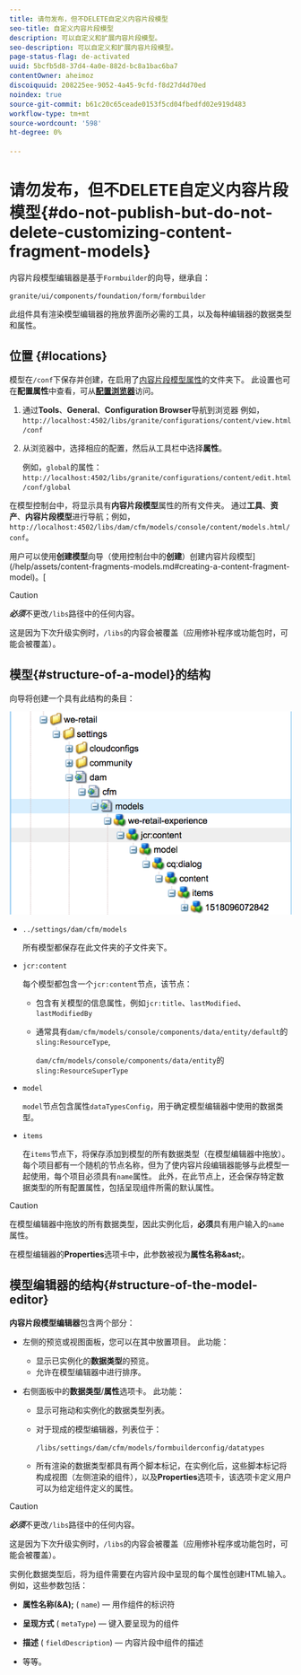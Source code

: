 ```yaml
---
title: 请勿发布，但不DELETE自定义内容片段模型
seo-title: 自定义内容片段模型
description: 可以自定义和扩展内容片段模型。
seo-description: 可以自定义和扩展内容片段模型。
page-status-flag: de-activated
uuid: 5bcfb5d8-37d4-4a0e-882d-bc8a1bac6ba7
contentOwner: aheimoz
discoiquuid: 208225ee-9052-4a45-9cfd-f8d27d4d70ed
noindex: true
source-git-commit: b61c20c65ceade0153f5cd04fbedfd02e919d483
workflow-type: tm+mt
source-wordcount: '598'
ht-degree: 0%

---
```



# 请勿发布，但不DELETE自定义内容片段模型{#do-not-publish-but-do-not-delete-customizing-content-fragment-models}

内容片段模型编辑器是基于`Formbuilder`的向导，继承自：

`granite/ui/components/foundation/form/formbuilder`

此组件具有渲染模型编辑器的拖放界面所必需的工具，以及每种编辑器的数据类型和属性。

## 位置 {#locations}

模型在`/conf`下保存并创建，在启用了[内容片段模型属性](/help/assets/content-fragments-models.md#enable-content-fragment-models)的文件夹下。 此设置也可在&#x200B;**配置属性**&#x200B;中查看，可从&#x200B;**[配置浏览器](/help/sites-administering/configurations.md)**&#x200B;访问。

1. 通过&#x200B;**Tools**、**General**、**Configuration Browser**导航到浏览器
例如， 
`http://localhost:4502/libs/granite/configurations/content/view.html/conf`

1. 从浏览器中，选择相应的配置，然后从工具栏中选择&#x200B;**属性**。

   例如，`global`的属性：`http://localhost:4502/libs/granite/configurations/content/edit.html/conf/global`

在模型控制台中，将显示具有&#x200B;**内容片段模型**&#x200B;属性的所有文件夹。 通过&#x200B;**工具**、**资产**、**内容片段模型**&#x200B;进行导航；例如，`http://localhost:4502/libs/dam/cfm/models/console/content/models.html/conf`。

用户可以使用&#x200B;**创建模型**&#x200B;向导（使用控制台中的&#x200B;**创建**）创建内容片段模型](/help/assets/content-fragments-models.md#creating-a-content-fragment-model)。[

>[!CAUTION]
>
>***必须***&#x200B;不更改`/libs`路径中的任何内容。
>
>这是因为下次升级实例时，`/libs`的内容会被覆盖（应用修补程序或功能包时，可能会被覆盖）。

## 模型{#structure-of-a-model}的结构

向导将创建一个具有此结构的条目：

![cf-54](assets/cf-54.png)

* `../settings/dam/cfm/models`

   所有模型都保存在此文件夹的子文件夹下。

* `jcr:content`

   每个模型都包含一个`jcr:content`节点，该节点：

   * 包含有关模型的信息属性，例如`jcr:title`、`lastModified`、`lastModifiedBy`
   * 通常具有`dam/cfm/models/console/components/data/entity/default`的`sling:ResourceType`,

      `dam/cfm/models/console/components/data/entity`的`sling:ResourceSuperType`

* `model`

   `model`节点包含属性`dataTypesConfig`，用于确定模型编辑器中使用的数据类型。

* `items`

   在`items`节点下，将保存添加到模型的所有数据类型（在模型编辑器中拖放）。 每个项目都有一个随机的节点名称，但为了使内容片段编辑器能够与此模型一起使用，每个项目必须具有`name`属性。 此外，在此节点上，还会保存特定数据类型的所有配置属性，包括呈现组件所需的默认属性。

>[!CAUTION]
>
>在模型编辑器中拖放的所有数据类型，因此实例化后，**必须**&#x200B;具有用户输入的`name`属性。
>
>在模型编辑器的&#x200B;**Properties**&#x200B;选项卡中，此参数被视为&#x200B;**属性名称&amp;ast;**。

## 模型编辑器的结构{#structure-of-the-model-editor}

**内容片段模型编辑器**&#x200B;包含两个部分：

* 左侧的预览或视图面板，您可以在其中放置项目。 此功能：

   * 显示已实例化的&#x200B;**数据类型**&#x200B;的预览。
   * 允许在模型编辑器中进行排序。

* 右侧面板中的&#x200B;**数据类型**/**属性**&#x200B;选项卡。 此功能：

   * 显示可拖动和实例化的数据类型列表。
   * 对于现成的模型编辑器，列表位于：

      `/libs/settings/dam/cfm/models/formbuilderconfig/datatypes`

      <!-- Please uncomment when file is used
      This node contains all the data types currently supported in the model editor. For more information on how to configure the data types, see [Customizing Data Types for Content Fragment Models](/help/sites-developing/customizing-content-fragment-model-data-types.md).
      -->

   * 所有渲染的数据类型都具有两个脚本标记，在实例化后，这些脚本标记将构成视图（左侧渲染的组件），以及&#x200B;**Properties**&#x200B;选项卡，该选项卡定义用户可以为给定组件定义的属性。

>[!CAUTION]
>
>***必须***&#x200B;不更改`/libs`路径中的任何内容。
>
>这是因为下次升级实例时，`/libs`的内容会被覆盖（应用修补程序或功能包时，可能会被覆盖）。

<!-- Please uncomment when files are used
The properties on the right side define a form that is submitted directly into JCR under `/conf`; see the path in the example [Structure of a Model](/help/sites-developing/customizing-content-fragment-models.md#structure-of-a-model).
-->

实例化数据类型后，将为组件需要在内容片段中呈现的每个属性创建HTML输入。 例如，这些参数包括：

* **属性名称(&amp;A);** ( `name`) — 用作组件的标识符

* **呈现方式** ( `metaType`) — 键入要呈现为的组件

* **描述** ( `fieldDescription`) — 内容片段中组件的描述

* 等等。

